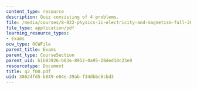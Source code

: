 ```yaml
---
content_type: resource
description: Quiz consisting of 4 problems.
file: /media/courses/8-022-physics-ii-electricity-and-magnetism-fall-2004/38624fd5b849e04e39abf34dbbc6cbd3_q2_f00.pdf
file_type: application/pdf
learning_resource_types:
- Exams
ocw_type: OCWFile
parent_title: Exams
parent_type: CourseSection
parent_uid: b1b93926-b03e-8952-0a95-28ded10c23e9
resourcetype: Document
title: q2_f00.pdf
uid: 38624fd5-b849-e04e-39ab-f34dbbc6cbd3
---
```

